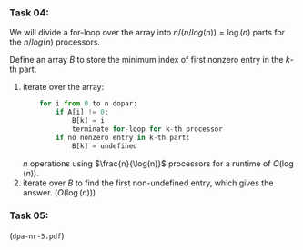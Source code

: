### Task 04:

We will divide a for-loop over the array into $n/(n/log(n))=\log(n)$ parts for the $n/log(n)$ processors.

Define an array $B$ to store the minimum index of first nonzero entry in the $k$-th part.

1) iterate over the array:
    ```python
        for i from 0 to n dopar: 
            if A[i] != 0:
                B[k] = i
                terminate for-loop for k-th processor
            if no nonzero entry in k-th part:
                B[k] = undefined
    ```
   $n$ operations using $\frac{n}{\log(n)}$ processors for a runtime of $O(\log(n))$.
2) iterate over $B$ to find the first non-undefined entry, which gives the answer. ($O(\log(n))$)

### Task 05:
(`dpa-nr-5.pdf`)